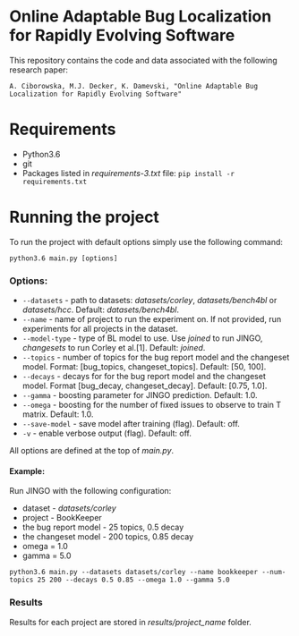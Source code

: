 # Online Adaptable Bug Localization for Rapidly Evolving Software

This repository contains the code and data associated with the following research paper:
```
A. Ciborowska, M.J. Decker, K. Damevski, "Online Adaptable Bug Localization for Rapidly Evolving Software"
```

# Requirements
* Python3.6
* git
* Packages listed in _requirements-3.txt_ file: `pip install -r requirements.txt`

# Running the project
To run the project with default options simply use the following command:

`python3.6 main.py [options]`

### Options:
* `--datasets` - path to datasets: _datasets/corley_, _datasets/bench4bl_ or _datasets/hcc_. Default: _datasets/bench4bl_.
* `--name` - name of project to run the experiment on. If not provided, run experiments for all projects in the dataset.
* `--model-type` - type of BL model to use. Use _joined_ to run JINGO, _changesets_ to run Corley et al.[1]. Default: _joined_.
* `--topics` - number of topics for the bug report model and the changeset model. Format: [bug_topics, changeset_topics]. Default: [50, 100].
* `--decays` - decays for for the bug report model and the changeset model. Format [bug_decay, changeset_decay]. Default: [0.75, 1.0].
* `--gamma` - boosting parameter for JINGO prediction. Default: 1.0.
* `--omega` - boosting for the number of fixed issues to observe to train T matrix. Default: 1.0.
* `--save-model` - save model after training (flag). Default: off.
* `-v` - enable verbose output (flag). Default: off.

All options are defined at the top of _main.py_.


#### Example:
Run JINGO with the following configuration:
* dataset - _datasets/corley_
* project - BookKeeper
* the bug report model - 25 topics, 0.5 decay
* the changeset model - 200 topics, 0.85 decay
* omega = 1.0
* gamma = 5.0

`python3.6 main.py --datasets datasets/corley --name bookkeeper --num-topics 25 200 --decays 0.5 0.85 --omega 1.0 --gamma 5.0`

### Results
Results for each project are stored in _results/project_name_ folder.
